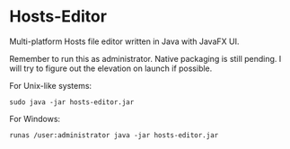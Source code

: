 # Hosts-Editor

Multi-platform Hosts file editor written in Java with JavaFX UI.

Remember to run this as administrator. Native packaging is still pending.
I will try to figure out the elevation on launch if possible.


For Unix-like systems:
```
sudo java -jar hosts-editor.jar
```

For Windows:

```
runas /user:administrator java -jar hosts-editor.jar
```
